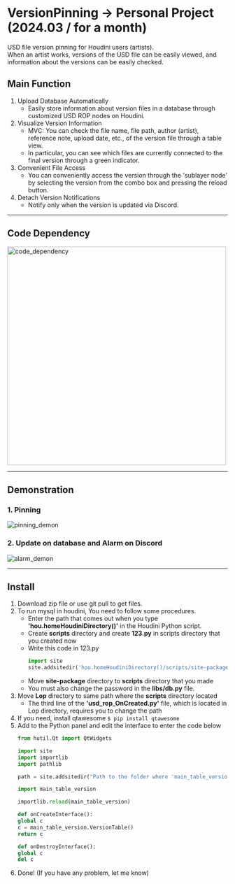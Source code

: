 # VersionPinning -> Personal Project (2024.03 / for a month)
USD file version pinning for Houdini users (artists).
<br>When an artist works, versions of the USD file can be easily viewed, and information about the versions can be easily checked.

## Main Function
1. Upload Database Automatically
   - Easily store information about version files in a database through customized USD ROP nodes on Houdini.
2. Visualize Version Information
   - MVC: You can check the file name, file path, author (artist), reference note, upload date, etc., of the version file through a table view.
   - In particular, you can see which files are currently connected to the final version through a green indicator.
3. Convenient File Access
   - You can conveniently access the version through the 'sublayer node' by selecting the version from the combo box and pressing the reload button.
4. Detach Version Notifications
   - Notify only when the version is updated via Discord.

---
## Code Dependency
<img width="500" alt="code_dependency" src="https://github.com/yeko0124/VersionPinning/assets/155792229/25959aff-7e85-4bf7-811a-6b3d7db7c755">

---
## Demonstration
### 1. Pinning
![pinning_demon](https://github.com/yeko0124/VersionPinning/assets/155792229/a647f9bf-37bc-49e8-9e8a-ac528fb3a69e)


### 2. Update on database and Alarm on Discord
![alarm_demon](https://github.com/yeko0124/VersionPinning/assets/155792229/8f90e086-268e-4640-8b05-bb4d90be6808)

---
## Install
1. Download zip file or use git pull to get files.
2. To run mysql in houdini, You need to follow some procedures.
   * Enter the path that comes out when you type **'hou.homeHoudiniDirectory()'** in the Houdini Python script.
   * Create **scripts** directory and create **123.py** in scripts directory that you created now
   * Write this code in 123.py
      ```python
     import site
     site.addsitedir('hou.homeHoudiniDirectory()/scripts/site-packages')
     ```
   * Move **site-package** directory to **scripts** directory that you made
   * You must also change the password in the **libs/db.py** file.
3. Move **Lop** directory to same path where the **scripts** directory located
   * The third line of the **'usd_rop_OnCreated.py'** file, which is located in Lop directory, requires you to change the path
4. If you need, install qtawesome
   ```$ pip install qtawesome```
5. Add to the Python panel and edit the interface to enter the code below
   ```python
   from hutil.Qt import QtWidgets

   import site
   import importlib
   import pathlib

   path = site.addsitedir("Path to the folder where 'main_table_version.py' is located")

   import main_table_version

   importlib.reload(main_table_version)

   def onCreateInterface():
   global c
   c = main_table_version.VersionTable()
   return c

   def onDestroyInterface():
   global c
   del c
   
6. Done! (If you have any problem, let me know)
